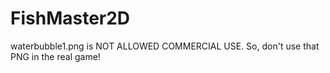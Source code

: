 # FishMaster2D

waterbubble1.png is NOT ALLOWED COMMERCIAL USE. So, don't use that PNG in the real game!
